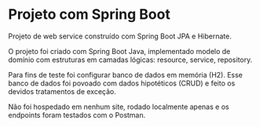 # Projeto com Spring Boot

Projeto de web service construído com Spring Boot JPA e Hibernate.

O projeto foi criado com Spring Boot Java, implementado modelo de domínio com estruturas em camadas lógicas: resource, service, repository.

Para fins de teste foi configurar banco de dados em memória (H2). Esse banco de dados foi povoado com dados hipotéticos (CRUD) e feito os devidos tratamentos de exceção.

Não foi hospedado em nenhum site, rodado localmente apenas e os endpoints foram testados com o Postman.